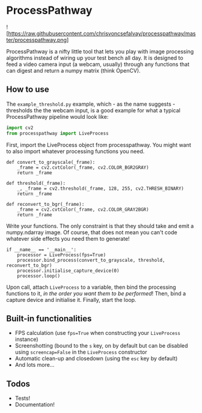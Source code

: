 # ProcessPathway

![https://raw.githubusercontent.com/chrisvoncsefalvay/processpathway/master/processpathway.png]

ProcessPathway is a nifty little tool that lets you play with image processing algorithms instead of wiring up your test
bench all day. It is designed to feed a video camera input (a webcam, usually) through any functions that can digest and
return a numpy matrix (think OpenCV).

## How to use

The `example_threshold.py` example, which - as the name suggests - thresholds the the webcam input, is a good example 
for what a typical ProcessPathway pipeline would look like:

```python
import cv2
from processpathway import LiveProcess
```
First, import the LiveProcess object from processpathway. You might want to also import whatever processing functions
you need.

```
def convert_to_grayscale(_frame):
    _frame = cv2.cvtColor(_frame, cv2.COLOR_BGR2GRAY)
    return _frame

def threshold(_frame):
    _, _frame = cv2.threshold(_frame, 128, 255, cv2.THRESH_BINARY)
    return _frame

def reconvert_to_bgr(_frame):
    _frame = cv2.cvtColor(_frame, cv2.COLOR_GRAY2BGR)
    return _frame
```

Write your functions. The only constraint is that they should take and emit a numpy.ndarray image. Of course, that does 
not mean you can't code whatever side effects you need them to generate!

```
if __name__ == '__main__':
    processor = LiveProcess(fps=True)
    processor.bind_process(convert_to_grayscale, threshold, reconvert_to_bgr)
    processor.initialise_capture_device(0)
    processor.loop()
```

Upon call, attach `LiveProcess` to a variable, then bind the processing functions to it, *in the order you want them to 
be performed*! Then, bind a capture device and initialise it. Finally, start the loop.

## Built-in functionalities

* FPS calculation (use `fps=True` when constructing your `LiveProcess` instance)
* Screenshotting (bound to the `s` key, on by default but can be disabled using `screencap=False` in the `LiveProcess`
constructor
* Automatic clean-up and closedown (using the `esc` key by default)
* And lots more...

## Todos

* Tests!
* Documentation!
